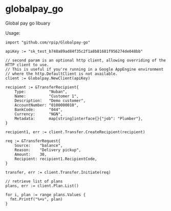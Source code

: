 # globalpay_go
Global pay go libuary

Usage:

	import "github.com/rpip/Globalpay-go"

	apiKey := "sk_test_b748a89ad84f35c2f1a8b81681f956274de048bb"

	// second param is an optional http client, allowing overriding of the HTTP client to use.
	// This is useful if you're running in a Google AppEngine environment
	// where the http.DefaultClient is not available.
	client := Globalpay.NewClient(apiKey)

	recipient := &TransferRecipient{
		Type:          "Nuban",
		Name:          "Customer 1",
		Description:   "Demo customer",
		AccountNumber: "0100000010",
		BankCode:      "044",
		Currency:      "NGN",
		Metadata:      map[string]interface{}{"job": "Plumber"},
	}

	recipient1, err := client.Transfer.CreateRecipient(recipient)

	req := &TransferRequest{
		Source:    "balance",
		Reason:    "Delivery pickup",
		Amount:    30,
		Recipient: recipient1.RecipientCode,
	}

	transfer, err := client.Transfer.Initiate(req)

	// retrieve list of plans
	plans, err := client.Plan.List()

	for i, plan := range plans.Values {
	  fmt.Printf("%+v", plan)
	}
